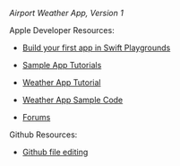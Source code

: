 *Airport Weather App, Version 1*

Apple Developer Resources: 

  - [Build your first app in Swift Playgrounds](https://developer.apple.com/videos/play/wwdc2022/110348/)

  - [Sample App Tutorials](https://developer.apple.com/tutorials/sample-apps)

  - [Weather App Tutorial](https://developer.apple.com/videos/play/wwdc2022/10003/)

  - [Weather App Sample Code](https://developer.apple.com/documentation/weatherkit/fetching_weather_forecasts_with_weatherkit)

  - [Forums](https://developer.apple.com/forums/)

Github Resources:

  - [Github file editing](https://docs.github.com/en/get-started/writing-on-github/getting-started-with-writing-and-formatting-on-github/basic-writing-and-formatting-syntax)
